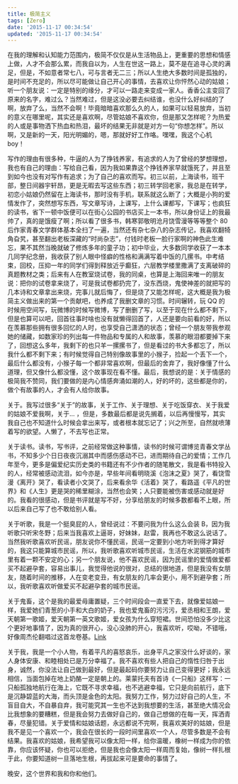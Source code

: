 ```yaml
---
title: 极简主义
tags: [Zero]
date: '2015-11-17 00:34:54'
updated: '2015-11-17 00:34:54'
---
```



在我的理解和认知能力范围内，极简不仅仅是从生活物品上，更重要的思想和情感上做，人才不会那么累，而我自以为，人生在世这一路上，莫不是在追寻心灵的满足，但是，不如意者常七八，可与言者无二三；所以人生绝大多数时间是孤独的，是时间不充足的，所以尽可能做让自己开心的事情，去喜欢让你怦然心动的姑娘；听一个朋友说：一定是特别的缘分，才可以一路走来变成一家人。香香公主变回了原来的名字，难过么？当然难过，但是这没必要去纠结谁，也没什么好纠结的了啊，放弃了么，当然不会啊！毕竟暗暗喜欢那么久的人，如果可以轻易放弃，当初的意义在哪里呢，其实还是喜欢啊，尽管姑娘不喜欢你，但是那又怎样呢？为热爱的人或是事物洒下热血和热泪，最坏的结果无非就是对方一句“你想怎样”。所以啊，又是新的一天，阳光明媚的，嗯，那就好好工作咯。嘿嘿，我这个心机 boy！

写作的理由有很多种，牛逼的人为了挣钱养家，有追求的人为了曾经的梦想理想，我也有自己的理由：写给自己看，因为我如果靠这个挣钱养家早就饿死了，并且至到如今也没有对写作有追求；为了自己的喜欢而写。初三以前，上海读书，班干部，整日间器宇轩昂，更是无暇去写这些东西；初三转学回老家，我总是在转学，初恋小姑娘仍然留在上海读书，那时没有手机，联系就这么断了；大概是小狗的爱情发作了，突然想写东西，写文章写诗，上课写，上什么课都写，下课写；也疯狂的读书，省下一顿中饭便可以在街心公园的书店买上一本书，所以身份证上的我最帅了，真的是饿瘦了啊；所以看了很多书，韩寒郭敬明沧月饶雪漫等等等整个 80 后作家青春文学群体基本全扫了一遍，当然还有杂七杂八的杂志传记，我喜欢翻犄角旮旯，甚至翻出老板深藏的“时尚杂志”，付钱时老板一脸行家啊的神色此生难忘，果不其然当晚就破了修炼多年的童子功；初中毕业，大多数同学收获了一本本几同学纪念册，我收获了别人眼中怪癖的性格和满满写着中饭的几摞书。中考结束，回校，压抑一年的同学们得到释放近乎癫狂，六层教学楼里撒满了支离破碎的真题教材之类；后来有人在教室烧试卷，我的同桌，也算是上海回来唯一的朋友说：把你的试卷拿来烧了，可是我试卷都扔完了，没东西烧，鬼使神差的就把写的几本诗和文章拿出来烧，完事儿就后悔了，但是烧了又能怎样呢，这大概是我为极简主义做出来的第一个贡献吧，也养成了我删文章的习惯。时间辗转，玩 QQ 的时候用空间写，玩微博的时候写微博，写了删删了写，以至于现在什么都不剩下，但是也算可以吧，回首往事时啥也没有就懒得回首了，人还是要向前看的好，所以在羡慕那些拥有很多回忆的人时，也享受自己潇洒的状态；曾经一个朋友带我参观她的储藏，如数家珍的列出每一件物品和专属的人和故事，羡慕的眼泪都要掉下来了，回想这么多年，我剩下的也只羊一摞摞书了，但是看过的书大多都忘了，所以我什么都不剩下来；有时候觉得自己特别像故事里的小猴子，捡起一个丢下一个，最后什么都没有，小猴子每一个都非常喜欢啊，但最后的舍弃了，我好像懂了什么道理，但又像什么都没懂，这个故事现在看不懂。最后，我想说的是：关于情感的极简我不赞同，我们要做的是内心情感奔涌如潮的人，好的坏的，这些都是你的，做个有故事的人，才会有人给你故事。

关于。我写过很多“关于”的故事，关于工作、关于理想、关于吃饭穿衣、关于我爱的姑娘不爱我啊，关于... ，但是，多数最后都是说先搁着，以后再慢慢写，其实我自己也不知道什么时候会拿出来写，或者根本就忘记了；兴之所至，自然就喷薄着写的欲望。人懒了，不去写也正常。

关于读书。读书，写书评，之前经常做这种事情，读书的时候可谓博览青春文学丛书，不知多少个日日夜夜沉溺其中而感伤感动不已，进而期待自己的爱情；工作几年至今，更多是偏爱纪实历史类的书籍还有不少作者的随笔散文，我是看书特投入的人，经常被感动流泪，如今亦是，早些年间看明晓溪《泡沫之夏》哭了，看饶雪漫《离开》哭了，看读者小文哭了，后来看余华《活着》哭了，看路遥《平凡的世界》和《人生》更是哭的稀里糊涂，当然也会笑；人只要能被伤害或感动就是好的。我看的很感动，但是书评就是写不好，分享给朋友的时候多数都看不上眼，所以后来自己写了也不敢给别人看。

关于听歌，我是一个挺臭屁的人，曾经说过：不要问我为什么这么会装 B，因为我听歌只听宋冬野；后来当我喜欢上逼哥，好妹妹，赵雷，我再也不敢这么说话了。当然我听歌喜欢听民谣，朋友说你不懂民谣，民谣一定要到小地方听到得才算好的，我这只能算城市民谣，所以，我听歌喜欢听城市民谣，生活在水泥钢筋的城市里有着一颗不安定的心；另一个朋友说，他不喜欢民谣，因为民谣里的爱情做爱都买不起避孕套，容易出事儿，我觉得他说的很对，总结的很地道，但是我没有女朋友，随着时间的推移，人在变老变丑，有女朋友的几率会更小，用不到避孕套；所以，我听歌喜欢听做爱买不起避孕套的城市民谣。

关于鬼畜，这个是我的最爱毋庸置疑，三个时间段会一直爱下去，就像爱姑娘一样，我爱她们青葱的小手和大白的奶子，我也爱鬼畜的污污污，爱丞相和王朗，爱天朝第一歌姬，爱天朝第一英文歌姬，爱女孩为什么穿短裙。世间恐怕没多少比这个更好地事情了，因为真的很开心，没心没肺的开心，我喜欢听，哎呦，不错哦，好像周杰伦翻唱过这首龙卷基。[Link](http://www.bilibili.com/video/av4172954/)

关于我，我是一个小人物，有着平凡的喜怒哀乐，出身平凡之家没什么好谈的，家人身体安康、和睦相处已是万分幸福了。我不喜欢有些人把自己的惰性归咎于出身，诚然，你没法让自己做到最好，但是最起码你要努力让自己变得更好；我永远相信，当面包掉在地上奶酪一定是朝上的。莱蒙托夫有首诗《一只船》这样写：一只船孤独地航行在海上，它既不寻求幸福，也不逃避幸福，它只是向前航行，底下是沉静碧蓝的大海，而头顶是金色的太阳。我努力工作，努力过好自己的人生，不盲目自大，不自暴自弃，我可能究其一生也不达到我想要的生活，甚至绝大情况会比我想象的要糟糕，但是我会努力去做好自己的，做自己想做的在每一天，挥洒青春，尽量犯错。关于爱情和姑娘话题，永远都说不完啊，我喜欢美好的姑娘，但是我不是见一个喜欢一个，我会在很长的一段时间里喜欢一个人，尽管多数是不会有结果。我喜欢的姑娘，我希望我可以像太阳一样，给你温暖，橡树一样成为你的依靠，你应该怀疑，你也可以拒绝，但是我也会像太阳一样周而复始，像树一样扎根于此，你要知道树一旦落地生根，再拔起来可是要命的事情了。

晚安，这个世界和我和你和他们。
